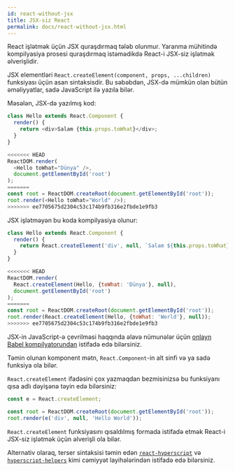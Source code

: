 ```yaml
---
id: react-without-jsx
title: JSX-siz React
permalink: docs/react-without-jsx.html
---
```


React işlətmək üçün JSX quraşdırmaq tələb olunmur. Yaranma mühitində kompilyasiya prosesi quraşdırmaq istəmədikdə React-i JSX-siz işlətmək əlverişlidir.

JSX elementləri `React.createElement(component, props, ...children)` funksiyası üçün asan sintaksisdir. Bu səbəbdən, JSX-də mümkün olan bütün əməliyyatlar, sadə JavaScript ilə yazıla bilər.

Məsələn, JSX-də yazılmış kod:

```js
class Hello extends React.Component {
  render() {
    return <div>Salam {this.props.toWhat}</div>;
  }
}

<<<<<<< HEAD
ReactDOM.render(
  <Hello toWhat="Dünya" />,
  document.getElementById('root')
);
=======
const root = ReactDOM.createRoot(document.getElementById('root'));
root.render(<Hello toWhat="World" />);
>>>>>>> ee7705675d2304c53c174b9fb316e2fbde1e9fb3
```

JSX işlətməyən bu koda kompilyasiya olunur:

```js
class Hello extends React.Component {
  render() {
    return React.createElement('div', null, `Salam ${this.props.toWhat}`);
  }
}

<<<<<<< HEAD
ReactDOM.render(
  React.createElement(Hello, {toWhat: 'Dünya'}, null),
  document.getElementById('root')
);
=======
const root = ReactDOM.createRoot(document.getElementById('root'));
root.render(React.createElement(Hello, {toWhat: 'World'}, null));
>>>>>>> ee7705675d2304c53c174b9fb316e2fbde1e9fb3
```

JSX-in JavaScript-ə çevrilməsi haqqında əlavə nümunələr üçün [onlayn Babel kompilyatorundan](babel://jsx-simple-example) istifadə edə bilərsiniz.

Təmin olunan komponent mətn, `React.Component`-in alt sinfi və ya sadə funksiya ola bilər.

`React.createElement` ifadəsini çox yazmaqdan bezmisinizsə bu funksiyanı qısa adlı dəyişənə təyin edə bilərsiniz:

```js
const e = React.createElement;

const root = ReactDOM.createRoot(document.getElementById('root'));
root.render(e('div', null, 'Hello World'));
```

`React.createElement` funksiyasını qısaldılmış formada istifadə etmək React-i JSX-siz işlətmək üçün əlverişli ola bilər.

Alternativ olaraq, terser sintaksisi təmin edən [`react-hyperscript`](https://github.com/mlmorg/react-hyperscript) və [`hyperscript-helpers`](https://github.com/ohanhi/hyperscript-helpers) kimi cəmiyyət layihələrindən istifadə edə bilərsiniz.

